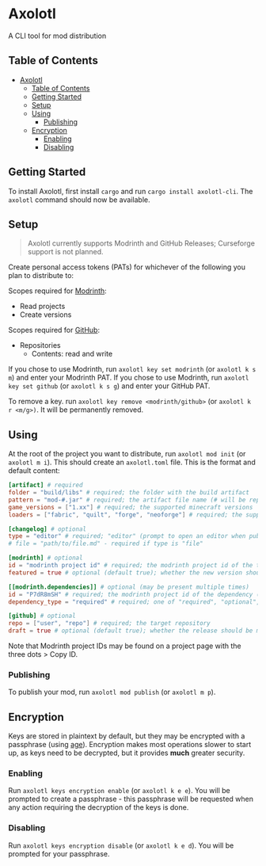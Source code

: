 # Axolotl

A CLI tool for mod distribution

## Table of Contents

- [Axolotl](#axolotl)
  - [Table of Contents](#table-of-contents)
  - [Getting Started](#getting-started)
  - [Setup](#setup)
  - [Using](#using)
    - [Publishing](#publishing)
  - [Encryption](#encryption)
    - [Enabling](#enabling)
    - [Disabling](#disabling)

## Getting Started

To install Axolotl, first install `cargo` and run `cargo install axolotl-cli`. The `axolotl` command should now be available.

## Setup

> Axolotl currently supports Modrinth and GitHub Releases; Curseforge support is not planned.

Create personal access tokens (PATs) for whichever of the following you plan to distribute to:

Scopes required for [Modrinth](https://modrinth.com/settings/pats):

- Read projects
- Create versions

Scopes required for [GitHub](https://github.com/settings/tokens?type=beta):

- Repositories
  - Contents: read and write

If you chose to use Modrinth, run `axolotl key set modrinth` (or `axolotl k s m`) and enter your Modrinth PAT. If you chose to use Modrinth, run `axolotl key set github` (or `axolotl k s g`) and enter your GitHub PAT.

To remove a key. run `axolotl key remove <modrinth/github>` (or `axolotl k r <m/g>)`. It will be permanently removed.

## Using

At the root of the project you want to distribute, run `axolotl mod init` (or `axolotl m i`). This should create an `axolotl.toml` file. This is the format and default content:

```toml
[artifact] # required
folder = "build/libs" # required; the folder with the build artifact
pattern = "mod-#.jar" # required; the artifact file name (# will be replaced with the version)
game_versions = ["1.xx"] # required; the supported minecraft versions
loaders = ["fabric", "quilt", "forge", "neoforge"] # required; the supported modloaders

[changelog] # optional
type = "editor" # required; "editor" (prompt to open an editor when publishing) or "file" (use the contents of a file)
# file = "path/to/file.md" - required if type is "file"

[modrinth] # optional
id = "modrinth project id" # required; the modrinth project id of the target project
featured = true # optional (default true); whether the new version should be featured

[[modrinth.dependencies]] # optional (may be present multiple times)
id = "P7dR8mSH" # required; the modrinth project id of the dependency (this one is fabric-api)
dependency_type = "required" # required; one of "required", "optional", "incompatible", or "embedded"

[github] # optional
repo = ["user", "repo"] # required; the target repository
draft = true # optional (default true); whether the release should be marked as a draft to review before publishing
```

Note that Modrinth project IDs may be found on a project page with the three dots > Copy ID.

### Publishing

To publish your mod, run `axolotl mod publish` (or `axolotl m p`).

## Encryption

Keys are stored in plaintext by default, but they may be encrypted with a passphrase (using [age](https://crates.io/crates/age)). Encryption makes most operations slower to start up, as keys need to be decrypted, but it provides **much** greater security.

### Enabling

Run `axolotl keys encryption enable` (or `axolotl k e e`). You will be prompted to create a passphrase - this passphrase will be requested when any action requiring the decryption of the keys is done.

### Disabling

Run `axolotl keys encryption disable` (or `axolotl k e d`). You will be prompted for your passphrase.
